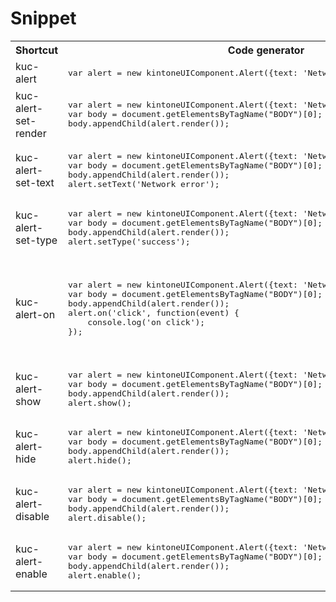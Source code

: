 # Snippet
<table>
<tr>
<th>Shortcut</th>
<th>Code generator</th>
<th>Description</th>
</tr>

<tr>
<td>kuc-alert</td>
<td>
<pre>
var alert = new kintoneUIComponent.Alert({text: 'Network error', type: 'error'});
</pre>
</td>
<td>Initialize a KUC Alert</td>
</tr>

<tr>
<td>kuc-alert-set-render</td>
<td>
<pre>
var alert = new kintoneUIComponent.Alert({text: 'Network error', type: 'error'});
var body = document.getElementsByTagName("BODY")[0];
body.appendChild(alert.render());
</pre>
</td>
<td>Get dom element of component.</td>
</tr>

<tr>
<td>kuc-alert-set-text</td>
<td>
<pre>
var alert = new kintoneUIComponent.Alert({text: 'Network error', type: 'error'});
var body = document.getElementsByTagName("BODY")[0];
body.appendChild(alert.render());
alert.setText('Network error');
</pre>
</td>
<td>Set the content of alert.</td>
</tr>

<tr>
<td>kuc-alert-set-type</td>
<td>
<pre>
var alert = new kintoneUIComponent.Alert({text: 'Network error', type: 'error'});
var body = document.getElementsByTagName("BODY")[0];
body.appendChild(alert.render());
alert.setType('success');
</pre>
</td>
<td>Set the type of alert.</td>
</tr>

<tr>
<td>kuc-alert-on</td>
<td>
<pre>
var alert = new kintoneUIComponent.Alert({text: 'Network error', type: 'error'});
var body = document.getElementsByTagName("BODY")[0];
body.appendChild(alert.render());
alert.on('click', function(event) {
    console.log('on click');
});
</pre>
</td>
<td>The callBack function will be execute after user click the alert.</td>
</tr>

<tr>
<td>kuc-alert-show</td>
<td>
<pre>
var alert = new kintoneUIComponent.Alert({text: 'Network error', type: 'error'});
var body = document.getElementsByTagName("BODY")[0];
body.appendChild(alert.render());
alert.show();
</pre>
</td>
<td>Display the Alert.</td>
</tr>

<tr>
<td>kuc-alert-hide</td>
<td>
<pre>
var alert = new kintoneUIComponent.Alert({text: 'Network error', type: 'error'});
var body = document.getElementsByTagName("BODY")[0];
body.appendChild(alert.render());
alert.hide();
</pre>
</td>
<td>Hide the Alert.</td>
</tr>

<tr>
<td>kuc-alert-disable</td>
<td>
<pre>
var alert = new kintoneUIComponent.Alert({text: 'Network error', type: 'error'});
var body = document.getElementsByTagName("BODY")[0];
body.appendChild(alert.render());
alert.disable();
</pre>
</td>
<td>Disable the Alert.</td>
</tr>

<tr>
<td>kuc-alert-enable</td>
<td>
<pre>
var alert = new kintoneUIComponent.Alert({text: 'Network error', type: 'error'});
var body = document.getElementsByTagName("BODY")[0];
body.appendChild(alert.render());
alert.enable();
</pre>
</td>
<td>Enable the Alert.</td>
</tr>

</table>